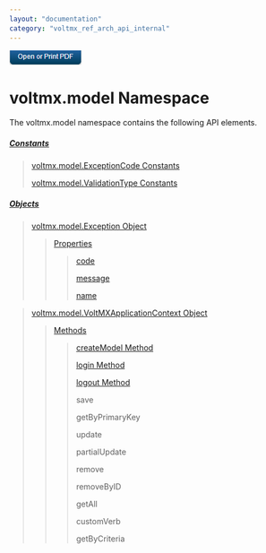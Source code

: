 ```yaml
---
layout: "documentation"
category: "voltmx_ref_arch_api_internal"
---
```

                        

[![](Resources/Images/pdf.png)](http://docs.voltmx.com/9_x_PDFs/iris/voltmx_ref_arch_ap_internali.pdf)


voltmx.model Namespace
====================

The voltmx.model namespace contains the following API elements.

##### [Constants](voltmx.model_Constants.html)

> [voltmx.model.ExceptionCode Constants](voltmx.model_Constants.html#ExceptionCode)
> 
> [voltmx.model.ValidationType Constants](voltmx.model_Constants.html#ValidationType)

##### [Objects](voltmx.model_Objects.html)

> [voltmx.model.Exception Object](voltmx.model.Exception_Object.html)
> 
> > [Properties](voltmx.model.Exception_Properties.html)
> > 
> > > [code](voltmx.model.Exception_Properties.html)
> > > 
> > > [message](voltmx.model.Exception_Properties.html#message)
> > > 
> > > [name](voltmx.model.Exception_Properties.html#name)

> [voltmx.model.VoltMXApplicationContext Object](voltmx.model.VoltMXApplicationContext_Object.html)
> 
> > [Methods](voltmx.model.VoltMXApplicationContext_Methods.html)
> > 
> > > [createModel Method](voltmx.model.VoltMXApplicationContext_Methods.html#createModel)
> > > 
> > > [login Method](voltmx.model.VoltMXApplicationContext_Methods.html#login)
> > > 
> > > [logout Method](voltmx.model.VoltMXApplicationContext_Methods.html#logout)
> > > 
> > > save
> > > 
> > > getByPrimaryKey
> > > 
> > > update
> > > 
> > > partialUpdate
> > > 
> > > remove
> > > 
> > > removeByID
> > > 
> > > getAll
> > > 
> > > customVerb
> > > 
> > > getByCriteria

